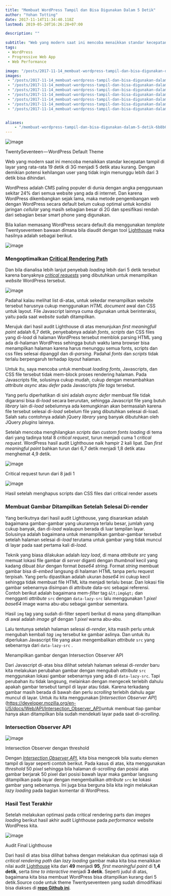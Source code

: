 ```yaml
---
title: "Membuat WordPress Tampil dan Bisa Digunakan Dalam 5 Detik"
author: "Yohan Totting"
date: 2017-11-14T11:34:40.118Z
lastmod: 2019-05-20T16:26:28+07:00

description: ""

subtitle: "Web yang modern saat ini mencoba menaikkan standar kecepatan tampil di layar yang rata-rata 19 detik di 3G menjadi 5 detik atau kurang…"
tags:
 - WordPress 
 - Progressive Web App 
 - Web Performance 

image: "/posts/2017-11-14_membuat-wordpress-tampil-dan-bisa-digunakan-dalam-5-detik/images/1.png" 
images:
 - "/posts/2017-11-14_membuat-wordpress-tampil-dan-bisa-digunakan-dalam-5-detik/images/1.png" 
 - "/posts/2017-11-14_membuat-wordpress-tampil-dan-bisa-digunakan-dalam-5-detik/images/2.png" 
 - "/posts/2017-11-14_membuat-wordpress-tampil-dan-bisa-digunakan-dalam-5-detik/images/3.png" 
 - "/posts/2017-11-14_membuat-wordpress-tampil-dan-bisa-digunakan-dalam-5-detik/images/4.png" 
 - "/posts/2017-11-14_membuat-wordpress-tampil-dan-bisa-digunakan-dalam-5-detik/images/5.png" 
 - "/posts/2017-11-14_membuat-wordpress-tampil-dan-bisa-digunakan-dalam-5-detik/images/6.gif" 
 - "/posts/2017-11-14_membuat-wordpress-tampil-dan-bisa-digunakan-dalam-5-detik/images/7.png" 


aliases:
    - "/membuat-wordpress-tampil-dan-bisa-digunakan-dalam-5-detik-6b8b0f0e8ff6"
---
```


![image](/posts/2017-11-14_membuat-wordpress-tampil-dan-bisa-digunakan-dalam-5-detik/images/1.png)

TwentySeventeen — WordPress Default Theme



Web yang modern saat ini mencoba menaikkan standar kecepatan tampil di layar yang rata-rata 19 detik di 3G menjadi 5 detik atau kurang. Dengan demikian potensi kehilangan user yang tidak ingin menunggu lebih dari 3 detik bisa dihindari.

WordPress adalah CMS paling populer di dunia dengan angka penggunaan sekitar 24% dari semua website yang ada di internet. Dan karena WordPress dikembangkan sejak lama, maka metode pengembangan web dengan WordPress secara default belum cukup optimal untuk kondisi jaringan _cellular_ yang masih sebagian besar di 2G dan spesifikasi rendah dari sebagian besar smart phone yang digunakan.

Bila kalian memasang WordPress secara default dia menggunakan _template_ Twentyseventeen bawaan dimana bila diaudit dengan tool [Lighthouse](https://developers.google.com/web/tools/lighthouse/) maka hasilnya adalah sebagai berikut.




![image](/posts/2017-11-14_membuat-wordpress-tampil-dan-bisa-digunakan-dalam-5-detik/images/2.png)



### Mengoptimalkan [Critical Rendering Path](https://developers.google.com/web/fundamentals/performance/critical-rendering-path/)

Dan bila dianalisa lebih lanjut penyebab _loading_ lebih dari 5 detik tersebut karena banyaknya [_critical requests_](https://developers.google.com/web/fundamentals/performance/critical-rendering-path/analyzing-crp) yang dibutuhkan untuk menampilkan _website_ WordPress tersebut.




![image](/posts/2017-11-14_membuat-wordpress-tampil-dan-bisa-digunakan-dalam-5-detik/images/3.png)



Padahal kalau melihat list di-atas, untuk sekedar menampilkan website tersebut harusnya cukup menggunakan _HTML document_ awal dan CSS untuk layout. File Javascript lainnya cuma digunakan untuk berinteraksi, yaitu pada saat _website_ sudah ditampilkan.

Merujuk dari hasil audit Lighthouse di atas menunjukan _first meaningfull paint_ adalah 6,7 detik, penyebabnya adalah _fonts_, _scripts_ dan CSS files yang di-_load_ di halaman WordPress tersebut memblok parsing HTML yang ada di-halaman WordPress sehingga butuh waktu lama browser bisa menampilkan halaman karena harus menunggu semua fonts, scripts dan css files selesai dipanggil dan di-_parsing_. Padahal _fonts_ dan _scripts_ tidak terlalu berpengaruh terhadap _layout_ halaman.

Untuk itu, saya mencoba untuk membuat _loading_ _fonts_, Javascripts, dan CSS file tersebut tidak mem-block proses rendering halaman. Pada Javascripts file, solusinya cukup mudah, cukup dengan menambahkan _attribute async_ atau _defer_ pada Javascripts _file tags_ tersebut.




Yang perlu diperhatikan di sini adalah _async defer_ membuat file tidak digaransi bisa di-_load_ secara berurutan, sehingga Javascript file yang butuh _library_ lain di-_load_ sebelumnya ada kemungkinan akan bermasalah karena file tersebut selesai di-_load_ sebelum file yang dibutuhkan selesai di-load. Salah satu contohnya adalah jQuery _library_ yang banyak dibutuhkan oleh JQuery _plugins_ lainnya.

Setelah mencoba menghilangkan _scripts_ dan _custom fonts loading_ di tema dari yang tadinya total 8 _critical request_, turun menjadi cuma 1 _critical request_. WordPress hasil audit Lighthouse naik hampir 2 kali lipat. Dan _first meaningful paint_ bahkan turun dari 6,7 detik menjadi 1,8 detik atau menghemat 4,9 detik.




![image](/posts/2017-11-14_membuat-wordpress-tampil-dan-bisa-digunakan-dalam-5-detik/images/4.png)

Critical request turun dari 8 jadi 1





![image](/posts/2017-11-14_membuat-wordpress-tampil-dan-bisa-digunakan-dalam-5-detik/images/5.png)

Hasil setelah menghapus scripts dan CSS files dari critical render assets



### Membuat Gambar Ditampilkan Setelah Selesai Di-render

Yang berikutnya dari hasil audit Lighthouse, yang disarankan adalah bagaimana gambar-gambar yang ukurannya terlalu besar, jumlah yang cukup banyak, dan di-_load_ walaupun berada di luar tampilan layar. Solusinya adalah bagaimana untuk menampilkan gambar-gambar tersebut setelah halaman selesai di-_load_ terutama untuk gambar yang tidak muncul di layar pada saat pertama kali di-_load_.

Teknik yang biasa dilakukan adalah _lazy load_, di mana _attribute src_ yang memuat lokasi file gambar di _server_ diganti dengan _thumbnail_ kecil yang kadang dibuat _blur_ dengan format _base64 string_. Format _string_ membuat gambar bisa di-_embed_ langsung di halaman HTML tanpa perlu request terpisah. Yang perlu dipastikan adalah ukuran _base64_ ini cukup kecil sehingga tidak membuat file HTML kita menjadi terlalu besar. Dan lokasi file gambar sebenarnya disimpan di attribute data-src sebagai referensi. Contoh berikut adalah bagaimana mem-_filter_ tag `&lt;img&gt;` dan mengganti _attribute_ `src` dengan `data-lazy-src` lalu menggunakan 1 _pixel base64_ image warna abu-abu sebagai gambar sementara.




Hasil `img` tag yang sudah di-filter seperti berikut di mana yang ditampilkan di awal adalah _image_ gif dengan 1 _pixel_ warna abu-abu.

Lalu tentunya setelah halaman selesai di-_render_, kita masih perlu untuk mengubah kembali _tag_ `img` tersebut ke gambar aslinya. Dan untuk itu diperlukan Javascript file yang akan mengembalikan _attribute_ `src` yang sebenarnya dari `data-lazy-src` .


Menampilkan gambar dengan Intersection Observer API



Dari Javascript di-atas bisa dilihat setelah halaman selesai di-_render_ baru kita melakukan perubahan gambar dengan mengubah _attribute_ `src` menggunakan lokasi gambar sebenarnya yang ada di `data-lazy-src`. Tapi perubahan itu tidak langsung, melainkan dengan mengecek terlebih dahulu apakah gambar tersebut tampil di layar atau tidak. Karena terkadang gambar masih berada di bawah dan perlu _scrolling_ terlebih dahulu agar muncul di layar. Untuk itu kita menggunakan [_Intersection Observer API_] (https://developer.mozilla.org/en-US/docs/Web/API/Intersection_Observer_API)untuk membuat tiap gambar hanya akan ditampilkan bila sudah mendekati layar pada saat di-_scrolling_.

### Intersection Observer API




![image](/posts/2017-11-14_membuat-wordpress-tampil-dan-bisa-digunakan-dalam-5-detik/images/6.gif)

Intersection Observer dengan threshold



Dengan [_Intersection Observer API_](https://developer.mozilla.org/en-US/docs/Web/API/Intersection_Observer_API), kita bisa mengecek bila suatu elemen tampil di layar seperti contoh berikut. Pada kasus di atas, kita menggunakan _threshold_ 50 _pixel_ sehingga bila halaman di-_scrolling_ dan posisi atas gambar berjarak 50 pixel dari posisi bawah layar maka gambar langsung ditampilkan pada layar dengan mengembalikan _attribute_ `src` ke lokasi gambar yang sebenarnya. Ini juga bisa berguna bila kita ingin melakukan _lazy loading_ pada bagian komentar di WordPress.

### Hasil Test Terakhir

Setelah melakukan optimasi pada critical rendering parts dan _images loading_ berikut hasil akhir audit Lighthouse pada _performance_ website WordPress kita.




![image](/posts/2017-11-14_membuat-wordpress-tampil-dan-bisa-digunakan-dalam-5-detik/images/7.png)

Audit Final Lighthouse



Dari hasil di atas bisa dilihat bahwa dengan melakukan dua optimasi saja di _critical rendering path_ dan _lazy_ _loading_ gambar maka kita bisa menaikkan nilai audit [Lighthouse](https://developers.google.com/web/tools/lighthouse/) kita dari **49** menjadi **95**, _first meaningful paint_ di **1,4 detik**, serta _time to interactive_ menjadi **3 detik**. Seperti judul di atas, bagaimana kita bisa membuat WordPress bisa ditampilkan kurang dari 5 detik.Source code untuk theme Twentyseventeen yang sudah dimodifikasi bisa diakses di [**repo Github ini**](https://github.com/tyohan/twentyseventeen-pwa).
